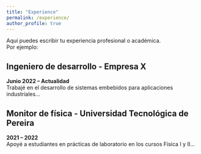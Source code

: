 ```yaml
---
title: "Experience"
permalink: /experience/
author_profile: true
---
```


Aquí puedes escribir tu experiencia profesional o académica.  
Por ejemplo:

## Ingeniero de desarrollo - Empresa X  
**Junio 2022 – Actualidad**  
Trabajé en el desarrollo de sistemas embebidos para aplicaciones industriales...

## Monitor de física - Universidad Tecnológica de Pereira  
**2021 – 2022**  
Apoyé a estudiantes en prácticas de laboratorio en los cursos Física I y II...

